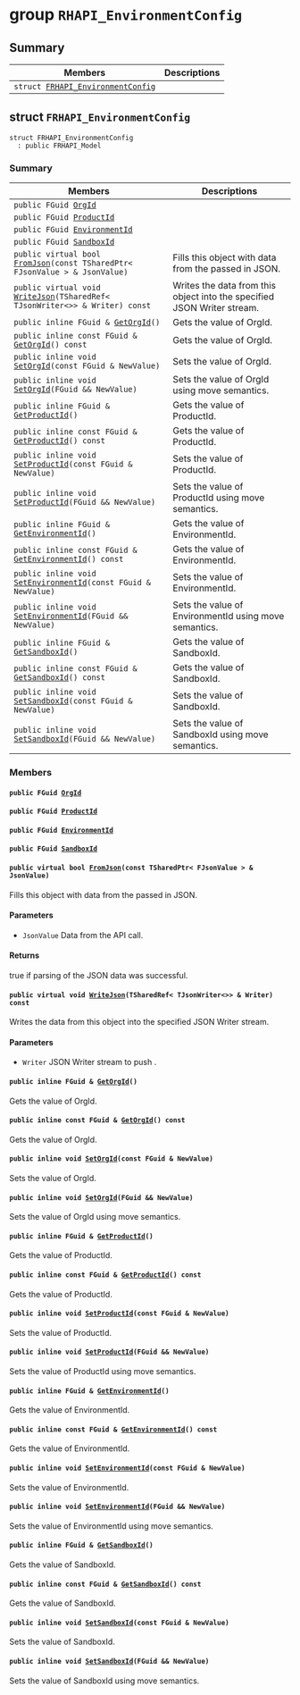 # group `RHAPI_EnvironmentConfig` <a id="group__RHAPI__EnvironmentConfig"></a>

## Summary

 Members                        | Descriptions                                
--------------------------------|---------------------------------------------
`struct `[`FRHAPI_EnvironmentConfig`](#structFRHAPI__EnvironmentConfig) | 

## struct `FRHAPI_EnvironmentConfig` <a id="structFRHAPI__EnvironmentConfig"></a>

```
struct FRHAPI_EnvironmentConfig
  : public FRHAPI_Model
```

### Summary

 Members                        | Descriptions                                
--------------------------------|---------------------------------------------
`public FGuid `[`OrgId`](#structFRHAPI__EnvironmentConfig_1a926f0b5ba9b48fefac2117cb471ccaa0) | 
`public FGuid `[`ProductId`](#structFRHAPI__EnvironmentConfig_1ab56749b08fffa20c2ba9c53340249fee) | 
`public FGuid `[`EnvironmentId`](#structFRHAPI__EnvironmentConfig_1a1c8590990a98293aaaedeca48643f19c) | 
`public FGuid `[`SandboxId`](#structFRHAPI__EnvironmentConfig_1ae2348297d79294e5659e8c58a10107ae) | 
`public virtual bool `[`FromJson`](#structFRHAPI__EnvironmentConfig_1a93fef0d1e16de7c1a1d4c4ae331c2d7e)`(const TSharedPtr< FJsonValue > & JsonValue)` | Fills this object with data from the passed in JSON.
`public virtual void `[`WriteJson`](#structFRHAPI__EnvironmentConfig_1af26254fc5a3eb14dd56491d98aef16e0)`(TSharedRef< TJsonWriter<>> & Writer) const` | Writes the data from this object into the specified JSON Writer stream.
`public inline FGuid & `[`GetOrgId`](#structFRHAPI__EnvironmentConfig_1a4c13ed6b928931b9d64864ad5069ac4f)`()` | Gets the value of OrgId.
`public inline const FGuid & `[`GetOrgId`](#structFRHAPI__EnvironmentConfig_1a7571e912a0feeea1dbc4a54dd44d6738)`() const` | Gets the value of OrgId.
`public inline void `[`SetOrgId`](#structFRHAPI__EnvironmentConfig_1ab9d7a2bba99b90e236fd385172af442d)`(const FGuid & NewValue)` | Sets the value of OrgId.
`public inline void `[`SetOrgId`](#structFRHAPI__EnvironmentConfig_1ab9fd057c9862ab13f25254ca91d3e50a)`(FGuid && NewValue)` | Sets the value of OrgId using move semantics.
`public inline FGuid & `[`GetProductId`](#structFRHAPI__EnvironmentConfig_1a08cebd90dad4ba6ce9eb24babaef0700)`()` | Gets the value of ProductId.
`public inline const FGuid & `[`GetProductId`](#structFRHAPI__EnvironmentConfig_1aaf5d4f63127880f8ec4696e8bd3ffcd7)`() const` | Gets the value of ProductId.
`public inline void `[`SetProductId`](#structFRHAPI__EnvironmentConfig_1a2d7d1f6d4ea36ab645b8a8aab9657b91)`(const FGuid & NewValue)` | Sets the value of ProductId.
`public inline void `[`SetProductId`](#structFRHAPI__EnvironmentConfig_1ae9494b03f879b1c648124a38c9124c83)`(FGuid && NewValue)` | Sets the value of ProductId using move semantics.
`public inline FGuid & `[`GetEnvironmentId`](#structFRHAPI__EnvironmentConfig_1a018008a1bd6bd0a4041bf61ef3c72c89)`()` | Gets the value of EnvironmentId.
`public inline const FGuid & `[`GetEnvironmentId`](#structFRHAPI__EnvironmentConfig_1a6ae986129e98f693e0a8a70818976804)`() const` | Gets the value of EnvironmentId.
`public inline void `[`SetEnvironmentId`](#structFRHAPI__EnvironmentConfig_1a47a63037cc7ab96bc14bdf70381569c1)`(const FGuid & NewValue)` | Sets the value of EnvironmentId.
`public inline void `[`SetEnvironmentId`](#structFRHAPI__EnvironmentConfig_1adc84daf3e3cde9e9f160f9b4ec790893)`(FGuid && NewValue)` | Sets the value of EnvironmentId using move semantics.
`public inline FGuid & `[`GetSandboxId`](#structFRHAPI__EnvironmentConfig_1a7acb4d5de3cc1ea1a01d1be9399bf4be)`()` | Gets the value of SandboxId.
`public inline const FGuid & `[`GetSandboxId`](#structFRHAPI__EnvironmentConfig_1a3e6578345bf886dacedb02cdd4d71a15)`() const` | Gets the value of SandboxId.
`public inline void `[`SetSandboxId`](#structFRHAPI__EnvironmentConfig_1acdc601d8dcb71018fec2a04f54b64a05)`(const FGuid & NewValue)` | Sets the value of SandboxId.
`public inline void `[`SetSandboxId`](#structFRHAPI__EnvironmentConfig_1ac9abbce16daad56edc4e652aa9ee497d)`(FGuid && NewValue)` | Sets the value of SandboxId using move semantics.

### Members

#### `public FGuid `[`OrgId`](#structFRHAPI__EnvironmentConfig_1a926f0b5ba9b48fefac2117cb471ccaa0) <a id="structFRHAPI__EnvironmentConfig_1a926f0b5ba9b48fefac2117cb471ccaa0"></a>

#### `public FGuid `[`ProductId`](#structFRHAPI__EnvironmentConfig_1ab56749b08fffa20c2ba9c53340249fee) <a id="structFRHAPI__EnvironmentConfig_1ab56749b08fffa20c2ba9c53340249fee"></a>

#### `public FGuid `[`EnvironmentId`](#structFRHAPI__EnvironmentConfig_1a1c8590990a98293aaaedeca48643f19c) <a id="structFRHAPI__EnvironmentConfig_1a1c8590990a98293aaaedeca48643f19c"></a>

#### `public FGuid `[`SandboxId`](#structFRHAPI__EnvironmentConfig_1ae2348297d79294e5659e8c58a10107ae) <a id="structFRHAPI__EnvironmentConfig_1ae2348297d79294e5659e8c58a10107ae"></a>

#### `public virtual bool `[`FromJson`](#structFRHAPI__EnvironmentConfig_1a93fef0d1e16de7c1a1d4c4ae331c2d7e)`(const TSharedPtr< FJsonValue > & JsonValue)` <a id="structFRHAPI__EnvironmentConfig_1a93fef0d1e16de7c1a1d4c4ae331c2d7e"></a>

Fills this object with data from the passed in JSON.

#### Parameters
* `JsonValue` Data from the API call.

#### Returns
true if parsing of the JSON data was successful.

#### `public virtual void `[`WriteJson`](#structFRHAPI__EnvironmentConfig_1af26254fc5a3eb14dd56491d98aef16e0)`(TSharedRef< TJsonWriter<>> & Writer) const` <a id="structFRHAPI__EnvironmentConfig_1af26254fc5a3eb14dd56491d98aef16e0"></a>

Writes the data from this object into the specified JSON Writer stream.

#### Parameters
* `Writer` JSON Writer stream to push .

#### `public inline FGuid & `[`GetOrgId`](#structFRHAPI__EnvironmentConfig_1a4c13ed6b928931b9d64864ad5069ac4f)`()` <a id="structFRHAPI__EnvironmentConfig_1a4c13ed6b928931b9d64864ad5069ac4f"></a>

Gets the value of OrgId.

#### `public inline const FGuid & `[`GetOrgId`](#structFRHAPI__EnvironmentConfig_1a7571e912a0feeea1dbc4a54dd44d6738)`() const` <a id="structFRHAPI__EnvironmentConfig_1a7571e912a0feeea1dbc4a54dd44d6738"></a>

Gets the value of OrgId.

#### `public inline void `[`SetOrgId`](#structFRHAPI__EnvironmentConfig_1ab9d7a2bba99b90e236fd385172af442d)`(const FGuid & NewValue)` <a id="structFRHAPI__EnvironmentConfig_1ab9d7a2bba99b90e236fd385172af442d"></a>

Sets the value of OrgId.

#### `public inline void `[`SetOrgId`](#structFRHAPI__EnvironmentConfig_1ab9fd057c9862ab13f25254ca91d3e50a)`(FGuid && NewValue)` <a id="structFRHAPI__EnvironmentConfig_1ab9fd057c9862ab13f25254ca91d3e50a"></a>

Sets the value of OrgId using move semantics.

#### `public inline FGuid & `[`GetProductId`](#structFRHAPI__EnvironmentConfig_1a08cebd90dad4ba6ce9eb24babaef0700)`()` <a id="structFRHAPI__EnvironmentConfig_1a08cebd90dad4ba6ce9eb24babaef0700"></a>

Gets the value of ProductId.

#### `public inline const FGuid & `[`GetProductId`](#structFRHAPI__EnvironmentConfig_1aaf5d4f63127880f8ec4696e8bd3ffcd7)`() const` <a id="structFRHAPI__EnvironmentConfig_1aaf5d4f63127880f8ec4696e8bd3ffcd7"></a>

Gets the value of ProductId.

#### `public inline void `[`SetProductId`](#structFRHAPI__EnvironmentConfig_1a2d7d1f6d4ea36ab645b8a8aab9657b91)`(const FGuid & NewValue)` <a id="structFRHAPI__EnvironmentConfig_1a2d7d1f6d4ea36ab645b8a8aab9657b91"></a>

Sets the value of ProductId.

#### `public inline void `[`SetProductId`](#structFRHAPI__EnvironmentConfig_1ae9494b03f879b1c648124a38c9124c83)`(FGuid && NewValue)` <a id="structFRHAPI__EnvironmentConfig_1ae9494b03f879b1c648124a38c9124c83"></a>

Sets the value of ProductId using move semantics.

#### `public inline FGuid & `[`GetEnvironmentId`](#structFRHAPI__EnvironmentConfig_1a018008a1bd6bd0a4041bf61ef3c72c89)`()` <a id="structFRHAPI__EnvironmentConfig_1a018008a1bd6bd0a4041bf61ef3c72c89"></a>

Gets the value of EnvironmentId.

#### `public inline const FGuid & `[`GetEnvironmentId`](#structFRHAPI__EnvironmentConfig_1a6ae986129e98f693e0a8a70818976804)`() const` <a id="structFRHAPI__EnvironmentConfig_1a6ae986129e98f693e0a8a70818976804"></a>

Gets the value of EnvironmentId.

#### `public inline void `[`SetEnvironmentId`](#structFRHAPI__EnvironmentConfig_1a47a63037cc7ab96bc14bdf70381569c1)`(const FGuid & NewValue)` <a id="structFRHAPI__EnvironmentConfig_1a47a63037cc7ab96bc14bdf70381569c1"></a>

Sets the value of EnvironmentId.

#### `public inline void `[`SetEnvironmentId`](#structFRHAPI__EnvironmentConfig_1adc84daf3e3cde9e9f160f9b4ec790893)`(FGuid && NewValue)` <a id="structFRHAPI__EnvironmentConfig_1adc84daf3e3cde9e9f160f9b4ec790893"></a>

Sets the value of EnvironmentId using move semantics.

#### `public inline FGuid & `[`GetSandboxId`](#structFRHAPI__EnvironmentConfig_1a7acb4d5de3cc1ea1a01d1be9399bf4be)`()` <a id="structFRHAPI__EnvironmentConfig_1a7acb4d5de3cc1ea1a01d1be9399bf4be"></a>

Gets the value of SandboxId.

#### `public inline const FGuid & `[`GetSandboxId`](#structFRHAPI__EnvironmentConfig_1a3e6578345bf886dacedb02cdd4d71a15)`() const` <a id="structFRHAPI__EnvironmentConfig_1a3e6578345bf886dacedb02cdd4d71a15"></a>

Gets the value of SandboxId.

#### `public inline void `[`SetSandboxId`](#structFRHAPI__EnvironmentConfig_1acdc601d8dcb71018fec2a04f54b64a05)`(const FGuid & NewValue)` <a id="structFRHAPI__EnvironmentConfig_1acdc601d8dcb71018fec2a04f54b64a05"></a>

Sets the value of SandboxId.

#### `public inline void `[`SetSandboxId`](#structFRHAPI__EnvironmentConfig_1ac9abbce16daad56edc4e652aa9ee497d)`(FGuid && NewValue)` <a id="structFRHAPI__EnvironmentConfig_1ac9abbce16daad56edc4e652aa9ee497d"></a>

Sets the value of SandboxId using move semantics.

